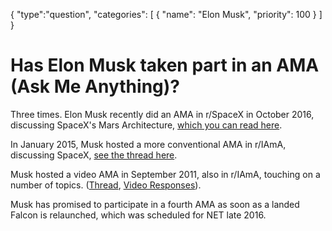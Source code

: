 {
    "type":"question",
    "categories": [
        {
            "name": "Elon Musk",
            "priority": 100
        }
    ]
}

# Has Elon Musk taken part in an AMA (Ask Me Anything)?

Three times. Elon Musk recently did an AMA in r/SpaceX in October 2016, discussing SpaceX's Mars Architecture, [which you can read here](https://redd.it/590wi9).

In January 2015, Musk hosted a more conventional AMA in r/IAmA, discussing SpaceX, [see the thread here](http://www.redd.it/2rgsan).

Musk hosted a video AMA in September 2011, also in r/IAmA, touching on a number of topics. ([Thread](http://redd.it/kkn5v), [Video Responses](https://www.youtube.com/watch?v=EzoqMz9QfEg)).

Musk has promised to participate in a fourth AMA as soon as a landed Falcon is relaunched, which was scheduled for NET late 2016.
